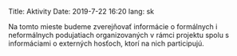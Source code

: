 Title: Aktivity
Date: 2019-7-22 16:20
lang: sk

Na tomto mieste budeme zverejňovať informácie o formálnych i
neformálnych podujatiach organizovaných v rámci projektu spolu s
informáciami o externých hosťoch, ktorí na nich participujú.
